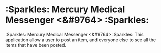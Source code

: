 # :Sparkles: Mercury Medical Messenger <&#9764> :Sparkles:

:Sparkles: Mercury Medical Messenger <&#9764> :Sparkles:
This application allow a user to post an item, and everyone else to see all the items that have been posted. 

